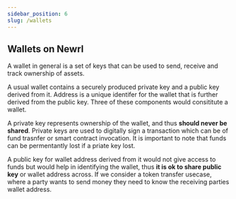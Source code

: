 ```yaml
---
sidebar_position: 6
slug: /wallets
---
```



## Wallets on Newrl

A wallet in general is a set of keys that can be used to send, receive and track ownership of assets. 

A usual wallet contains a securely produced private key and a public key derived from it. Address is a unique identifer for the wallet that is further derived from the public key. Three of these components would consititute a wallet.

A private key represents ownership of the wallet, and thus **should never be shared**. Private keys are used to digitally sign a transaction which can be of
fund trasnfer or smart contract invocation. It is important to note that funds can be permentantly lost if a priate key lost. 

A public key for wallet address derived from it would not give access to funds but would help in identifying the wallet, thus **it is ok to share public key** or wallet address across. If we consider a token transfer usecase,
 where a party wants to send money they need to know the receiving parties wallet address.

